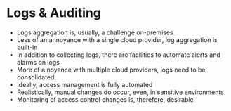# Logs & Auditing

* Logs aggregation is, usually, a challenge on-premises
* Less of an annoyance with a single cloud provider, log aggregation is built-in
* In addition to collecting logs, there are facilities to automate alerts and alarms on logs
* More of a noyance with multiple cloud providers, logs need to be consolidated
* Ideally, access management is fully automated
* Realistically, manual changes do occur, even, in sensitive environments
* Monitoring of access control changes is, therefore, desirable

